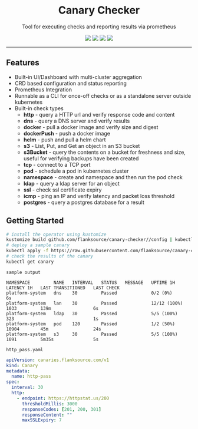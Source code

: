 

<h1 align="center">Canary Checker</h1>
  <p align="center">Tool for executing checks and reporting results via prometheus</p>
<p align="center">
<a href="https://circleci.com/gh/flanksource/canary-checker"><img src="https://circleci.com/gh/flanksource/canary-checker.svg?style=svg"></a>
<a href="https://goreportcard.com/report/github.com/flanksource/canary-checker"><img src="https://goreportcard.com/badge/github.com/flanksource/canary-checker"></a>
<img src="https://img.shields.io/github/license/flanksource/canary-checker.svg?style=flat-square"/>
<a href="https://canary-checker.docs.flanksource.com"> <img src="https://img.shields.io/badge/☰-Docs-lightgrey.svg"/> </a>
</p>

---
## Features

* Built-in UI/Dashboard with multi-cluster aggregation
* CRD based configuration and status reporting
* Prometheus Integration
* Runnable as a CLI for once-off checks or as a standalone server outside kubernetes
* Built-in check types
  * **http** - query a HTTP url and verify response code and content
  * **dns** - query a DNS server and verify results
  * **docker** - pull a docker image and verify size and digest
  * **dockerPush** - push a docker image
  * **helm** - push and pull a helm chart
  * **s3** - List, Put, and Get an object in an S3 bucket
  * **s3Bucket** - query the contents on a bucket for freshness and size, useful for verifying backups have been created
  * **tcp** - connect to a TCP port
  * **pod** - schedule a pod in kubernetes cluster
  * **namespace** - create and namespace and then run the pod check
  * **ldap** - query a ldap server for an object
  * **ssl** - check ssl certificate expiry
  * **icmp** - ping an IP and verify latency and packet loss threshold
  * **postgres** - query a postgres database for a result

## Getting Started

```bash
# install the operator using kustomize
kustomize build github.com/flanksource/canary-checker//config | kubectl apply -f -
# deploy a sample canary
kubectl apply -f https://raw.githubusercontent.com/flanksource/canary-checker/master/fixtures-crd/http_pass.yaml
# check the results of the canary
kubectl get canary
```
`sample output`
```
NAMESPACE         NAME   INTERVAL   STATUS   MESSAGE   UPTIME 1H      LATENCY 1H   LAST TRANSITIONED   LAST CHECK
platform-system   dns    30         Passed             0/2 (0%)                                        6s
platform-system   lan    30         Passed             12/12 (100%)   1033         139m                6s
platform-system   ldap   30         Passed             5/5 (100%)     323                              1s
platform-system   pod    120        Passed             1/2 (50%)      10904        45m                 24s
platform-system   s3     30         Passed             5/5 (100%)     1091         5m35s               5s
```

`http_pass.yaml`

```yaml
apiVersion: canaries.flanksource.com/v1
kind: Canary
metadata:
  name: http-pass
spec:
  interval: 30
  http:
    - endpoint: https://httpstat.us/200
      thresholdMillis: 3000
      responseCodes: [201, 200, 301]
      responseContent: ""
      maxSSLExpiry: 7
```
